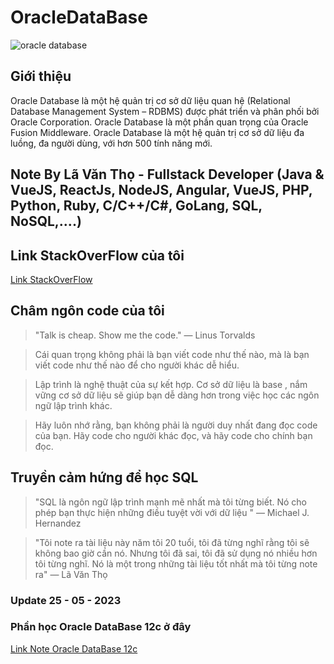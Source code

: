 # OracleDataBase

![oracle database](https://www.crossjoin.pt/wp-content/uploads/2019/08/ImagemArtigo-Site-1-1024x683.jpg)

## Giới thiệu

Oracle Database là một hệ quản trị cơ sở dữ liệu quan hệ (Relational Database Management System – RDBMS) được phát triển và phân phối bởi Oracle Corporation. Oracle Database là một phần quan trọng của Oracle Fusion Middleware. Oracle Database là một hệ quản trị cơ sở dữ liệu đa luồng, đa người dùng, với hơn 500 tính năng mới.

## Note By Lã Văn Thọ - Fullstack Developer (Java & VueJS, ReactJs, NodeJS, Angular, VueJS, PHP, Python, Ruby, C/C++/C#, GoLang, SQL, NoSQL,....)

## Link StackOverFlow của tôi

[Link StackOverFlow](https://stackoverflow.com/users/18500877/lavantho0508-java-dev)

## Châm ngôn code của tôi

> "Talk is cheap. Show me the code." ― Linus Torvalds

> Cái quan trọng không phải là bạn viết code như thế nào, mà là bạn viết code như thế nào để cho người khác dễ hiểu.

> Lập trình là nghệ thuật của sự kết hợp. Cơ sở dữ liệu là base , nắm vững cơ sở dữ liệu sẽ giúp bạn dễ dàng hơn trong việc học các ngôn ngữ lập trình khác.

> Hãy luôn nhớ rằng, bạn không phải là người duy nhất đang đọc code của bạn. Hãy code cho người khác đọc, và hãy code cho chính bạn đọc.

## Truyền cảm hứng để học SQL

> "SQL là ngôn ngữ lập trình mạnh mẽ nhất mà tôi từng biết. Nó cho phép bạn thực hiện những điều tuyệt vời với dữ liệu " ― Michael J. Hernandez

>"Tôi note ra tài liệu này năm tôi 20 tuổi, tôi đã từng nghĩ rằng tôi sẽ không bao giờ cần nó. Nhưng tôi đã sai, tôi đã sử dụng nó nhiều hơn tôi từng nghĩ. Nó là một trong những tài liệu tốt nhất mà tôi từng note ra" ― Lã Văn Thọ


### Update 25 - 05 - 2023

### Phần học Oracle DataBase 12c ở đây

[Link Note Oracle DataBase 12c](https://github.com/pudo58/OracleDataBase/blob/main/Oracle12c.md)